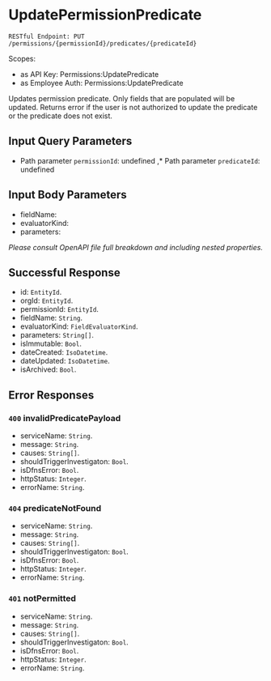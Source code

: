 # UpdatePermissionPredicate

`RESTful Endpoint: PUT /permissions/{permissionId}/predicates/{predicateId}`

Scopes:

* as API Key: Permissions:UpdatePredicate
* as Employee Auth: Permissions:UpdatePredicate

Updates permission predicate. Only fields that are populated will be updated. Returns error if the user is not authorized to update the predicate or the predicate does not exist.

## Input Query Parameters

* Path parameter `permissionId`: undefined ,\* Path parameter `predicateId`: undefined

## Input Body Parameters

* fieldName:
* evaluatorKind:
* parameters:

_Please consult OpenAPI file full breakdown and including nested properties._

## Successful Response

* id: `EntityId`.
* orgId: `EntityId`.
* permissionId: `EntityId`.
* fieldName: `String`.
* evaluatorKind: `FieldEvaluatorKind`.
* parameters: `String[]`.
* isImmutable: `Bool`.
* dateCreated: `IsoDatetime`.
* dateUpdated: `IsoDatetime`.
* isArchived: `Bool`.

## Error Responses

### `400` **invalidPredicatePayload**

* serviceName: `String`.
* message: `String`.
* causes: `String[]`.
* shouldTriggerInvestigaton: `Bool`.
* isDfnsError: `Bool`.
* httpStatus: `Integer`.
* errorName: `String`.

### `404` **predicateNotFound**

* serviceName: `String`.
* message: `String`.
* causes: `String[]`.
* shouldTriggerInvestigaton: `Bool`.
* isDfnsError: `Bool`.
* httpStatus: `Integer`.
* errorName: `String`.

### `401` **notPermitted**

* serviceName: `String`.
* message: `String`.
* causes: `String[]`.
* shouldTriggerInvestigaton: `Bool`.
* isDfnsError: `Bool`.
* httpStatus: `Integer`.
* errorName: `String`.
